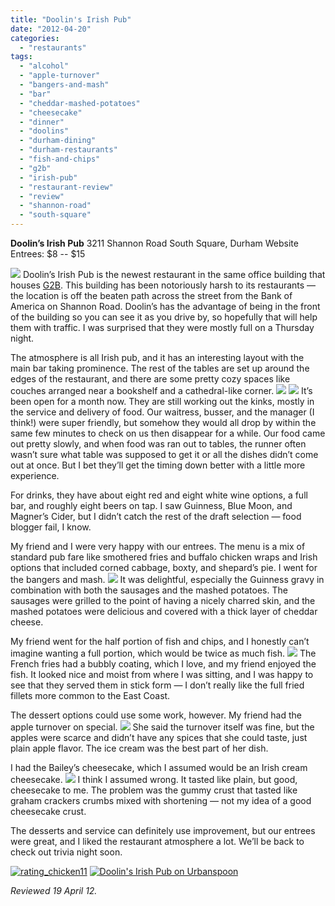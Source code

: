 ```yaml
---
title: "Doolin's Irish Pub"
date: "2012-04-20"
categories:
  - "restaurants"
tags:
  - "alcohol"
  - "apple-turnover"
  - "bangers-and-mash"
  - "bar"
  - "cheddar-mashed-potatoes"
  - "cheesecake"
  - "dinner"
  - "doolins"
  - "durham-dining"
  - "durham-restaurants"
  - "fish-and-chips"
  - "g2b"
  - "irish-pub"
  - "restaurant-review"
  - "review"
  - "shannon-road"
  - "south-square"
---
```


**Doolin’s Irish Pub** 3211 Shannon Road South Square, Durham Website Entrees: $8 -- $15

[![](http://carpedurham.com/wp-content/uploads/2012/04/Doolins01.jpg)](http://www.thegourmez.com/?attachment_id=) Doolin’s Irish Pub is the newest restaurant in the same office building that houses [G2B](http://www.thegourmez.com/2011/11/g2b-gastropub/ "G2B gastropub"). This building has been notoriously harsh to its restaurants — the location is off the beaten path across the street from the Bank of America on Shannon Road. Doolin’s has the advantage of being in the front of the building so you can see it as you drive by, so hopefully that will help them with traffic. I was surprised that they were mostly full on a Thursday night.

The atmosphere is all Irish pub, and it has an interesting layout with the main bar taking prominence. The rest of the tables are set up around the edges of the restaurant, and there are some pretty cozy spaces like couches arranged near a bookshelf and a cathedral-like corner. [![](http://carpedurham.com/wp-content/uploads/2012/04/Doolins03.jpg)](http://www.thegourmez.com/?attachment_id=) [![](http://carpedurham.com/wp-content/uploads/2012/04/Doolins02.jpg)](http://www.thegourmez.com/?attachment_id=) It’s been open for a month now. They are still working out the kinks, mostly in the service and delivery of food. Our waitress, busser, and the manager (I think!) were super friendly, but somehow they would all drop by within the same few minutes to check on us then disappear for a while. Our food came out pretty slowly, and when food was ran out to tables, the runner often wasn’t sure what table was supposed to get it or all the dishes didn’t come out at once. But I bet they’ll get the timing down better with a little more experience.

For drinks, they have about eight red and eight white wine options, a full bar, and roughly eight beers on tap. I saw Guinness, Blue Moon, and Magner’s Cider, but I didn’t catch the rest of the draft selection — food blogger fail, I know.

My friend and I were very happy with our entrees. The menu is a mix of standard pub fare like smothered fries and buffalo chicken wraps and Irish options that included corned cabbage, boxty, and shepard’s pie. I went for the bangers and mash. [![](http://carpedurham.com/wp-content/uploads/2012/04/Doolins05.jpg)](http://www.thegourmez.com/?attachment_id=) It was delightful, especially the Guinness gravy in combination with both the sausages and the mashed potatoes. The sausages were grilled to the point of having a nicely charred skin, and the mashed potatoes were delicious and covered with a thick layer of cheddar cheese.

My friend went for the half portion of fish and chips, and I honestly can’t imagine wanting a full portion, which would be twice as much fish. [![](http://carpedurham.com/wp-content/uploads/2012/04/Doolins04.jpg)](http://www.thegourmez.com/?attachment_id=) The French fries had a bubbly coating, which I love, and my friend enjoyed the fish. It looked nice and moist from where I was sitting, and I was happy to see that they served them in stick form — I don’t really like the full fried fillets more common to the East Coast.

The dessert options could use some work, however. My friend had the apple turnover on special. [![](http://carpedurham.com/wp-content/uploads/2012/04/Doolins06.jpg)](http://www.thegourmez.com/?attachment_id=) She said the turnover itself was fine, but the apples were scarce and didn’t have any spices that she could taste, just plain apple flavor. The ice cream was the best part of her dish.

I had the Bailey’s cheesecake, which I assumed would be an Irish cream cheesecake. [![](http://carpedurham.com/wp-content/uploads/2012/04/Doolins07.jpg)](http://www.thegourmez.com/?attachment_id=) I think I assumed wrong. It tasted like plain, but good, cheesecake to me. The problem was the gummy crust that tasted like graham crackers crumbs mixed with shortening — not my idea of a good cheesecake crust.

The desserts and service can definitely use improvement, but our entrees were great, and I liked the restaurant atmosphere a lot. We’ll be back to check out trivia night soon.

[![](http://s3.amazonaws.com/thegourmez-wpmedia/2009/02/rating_chicken11.gif "rating_chicken11")](http://s3.amazonaws.com/thegourmez-wpmedia/2009/02/rating_chicken11.gif) [![Doolin's Irish Pub on Urbanspoon](http://www.urbanspoon.com/b/link/1674915/minilink.gif)](http://www.urbanspoon.com/r/25/1674915/restaurant/Hope-Valley/Doolins-Irish-Pub-Durham)

_Reviewed 19 April 12._
